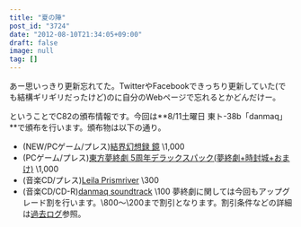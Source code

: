 ```yaml
---
title: "夏の陣"
post_id: "3724"
date: "2012-08-10T21:34:05+09:00"
draft: false
image: null
tag: []
---
```



あー思いっきり更新忘れてた。TwitterやFacebookできっちり更新していた(でも結構ギリギリだったけど)のに自分のWebページで忘れるとかどんだけー。

ということでC82の頒布情報です。今回は**8/11土曜日 東ト-38b「danmaq」**で頒布を行います。頒布物は以下の通り。



  * (NEW/PCゲーム/プレス)[結界幻想録 鏡](http://kagaminer.in) \1,000
  * (PCゲーム/プレス)[東方夢終劇 5周年デラックスパック(夢終劇+時封城+おまけ)](!/thC) \1,000
  * (音楽CD/プレス)[Leila Prismriver](!/leila) \300
  * (音楽CD/CD-R)[danmaq soundtrack](!/dst) \100
夢終劇に関しては今回もアップグレード割を行います。\800～\200まで割引となります。割引条件などの詳細は[過去ログ](/3715)参照。
